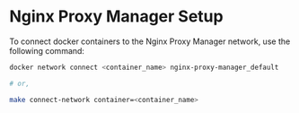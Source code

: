 # Nginx Proxy Manager Setup

To connect docker containers to the Nginx Proxy Manager network, use the following command:

```bash
docker network connect <container_name> nginx-proxy-manager_default

# or,

make connect-network container=<container_name>

```
